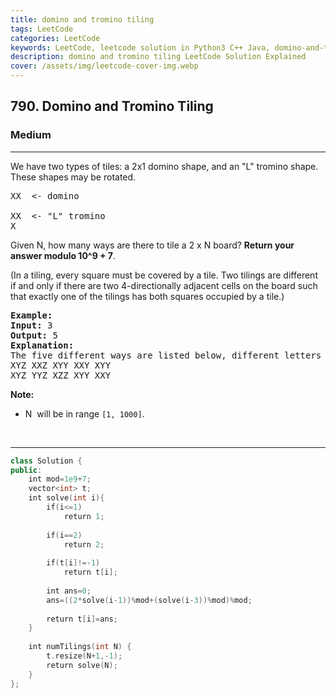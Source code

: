 ```yaml
---
title: domino and tromino tiling
tags: LeetCode
categories: LeetCode
keywords: LeetCode, leetcode solution in Python3 C++ Java, domino-and-tromino-tiling solution
description: domino and tromino tiling LeetCode Solution Explained
cover: /assets/img/leetcode-cover-img.webp
---
```



<h2>790. Domino and Tromino Tiling</h2><h3>Medium</h3><hr><div><p>We have two types of tiles: a 2x1 domino shape, and an "L" tromino shape. These shapes may be rotated.</p>

<pre>XX  &lt;- domino

XX  &lt;- "L" tromino
X
</pre>

<p>Given N, how many ways are there to tile a 2 x N board? <strong>Return your answer modulo 10^9 + 7</strong>.</p>

<p>(In a tiling, every square must be covered by a tile. Two tilings are different if and only if there are two 4-directionally adjacent cells on the board such that exactly one of the tilings has both squares occupied by a tile.)</p>


<pre><strong>Example:</strong>
<strong>Input:</strong> 3
<strong>Output:</strong> 5
<strong>Explanation:</strong> 
The five different ways are listed below, different letters indicates different tiles:
XYZ XXZ XYY XXY XYY
XYZ YYZ XZZ XYY XXY</pre>

<p><strong>Note:</strong></p>

<ul>
	<li>N&nbsp; will be in range <code>[1, 1000]</code>.</li>
</ul>

<p>&nbsp;</p>
</div>

---




```cpp
class Solution {
public:
    int mod=1e9+7;
    vector<int> t;
    int solve(int i){
        if(i<=1)
            return 1;
        
        if(i==2)
            return 2;
        
        if(t[i]!=-1)
            return t[i];
        
        int ans=0;
        ans=((2*solve(i-1))%mod+(solve(i-3))%mod)%mod;
        
        return t[i]=ans;
    }
    
    int numTilings(int N) {
        t.resize(N+1,-1);
        return solve(N);
    }
};

```
